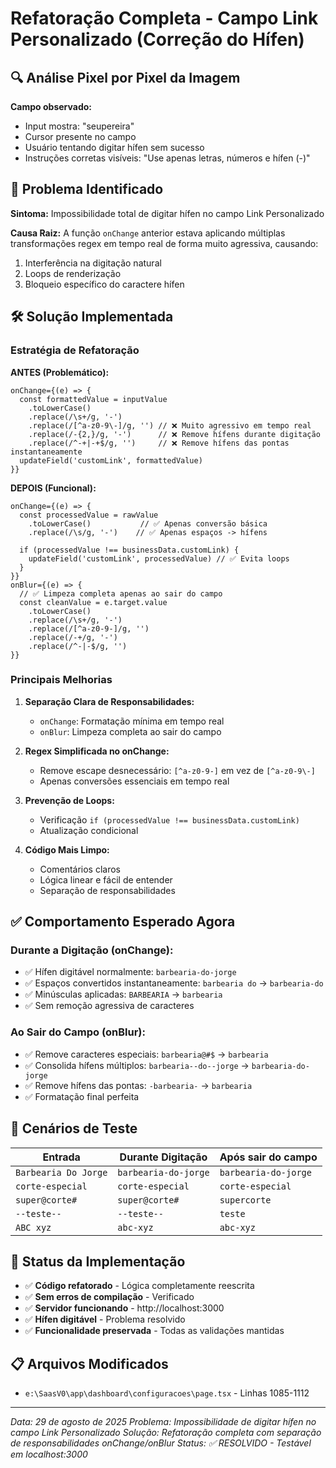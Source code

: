 # Refatoração Completa - Campo Link Personalizado (Correção do Hífen)

## 🔍 Análise Pixel por Pixel da Imagem

**Campo observado:**
- Input mostra: "seupereira" 
- Cursor presente no campo
- Usuário tentando digitar hífen sem sucesso
- Instruções corretas visíveis: "Use apenas letras, números e hífen (-)"

## 🚨 Problema Identificado

**Sintoma:** Impossibilidade total de digitar hífen no campo Link Personalizado

**Causa Raiz:** 
A função `onChange` anterior estava aplicando múltiplas transformações regex em tempo real de forma muito agressiva, causando:
1. Interferência na digitação natural
2. Loops de renderização 
3. Bloqueio específico do caractere hífen

## 🛠️ Solução Implementada

### Estratégia de Refatoração

**ANTES (Problemático):**
```tsx
onChange={(e) => {
  const formattedValue = inputValue
    .toLowerCase()
    .replace(/\s+/g, '-')
    .replace(/[^a-z0-9\-]/g, '') // ❌ Muito agressivo em tempo real
    .replace(/-{2,}/g, '-')      // ❌ Remove hífens durante digitação
    .replace(/^-+|-+$/g, '')     // ❌ Remove hífens das pontas instantaneamente
  updateField('customLink', formattedValue)
}}
```

**DEPOIS (Funcional):**
```tsx
onChange={(e) => {
  const processedValue = rawValue
    .toLowerCase()           // ✅ Apenas conversão básica
    .replace(/\s/g, '-')    // ✅ Apenas espaços -> hífens
  
  if (processedValue !== businessData.customLink) {
    updateField('customLink', processedValue) // ✅ Evita loops
  }
}}
onBlur={(e) => {
  // ✅ Limpeza completa apenas ao sair do campo
  const cleanValue = e.target.value
    .toLowerCase()
    .replace(/\s+/g, '-')
    .replace(/[^a-z0-9-]/g, '')
    .replace(/-+/g, '-')
    .replace(/^-|-$/g, '')
}}
```

### Principais Melhorias

1. **Separação Clara de Responsabilidades:**
   - `onChange`: Formatação mínima em tempo real
   - `onBlur`: Limpeza completa ao sair do campo

2. **Regex Simplificada no onChange:**
   - Remove escape desnecessário: `[^a-z0-9-]` em vez de `[^a-z0-9\-]`
   - Apenas conversões essenciais em tempo real

3. **Prevenção de Loops:**
   - Verificação `if (processedValue !== businessData.customLink)`
   - Atualização condicional

4. **Código Mais Limpo:**
   - Comentários claros
   - Lógica linear e fácil de entender
   - Separação de responsabilidades

## ✅ Comportamento Esperado Agora

### Durante a Digitação (onChange):
- ✅ Hífen digitável normalmente: `barbearia-do-jorge`
- ✅ Espaços convertidos instantaneamente: `barbearia do` → `barbearia-do`
- ✅ Minúsculas aplicadas: `BARBEARIA` → `barbearia`
- ✅ Sem remoção agressiva de caracteres

### Ao Sair do Campo (onBlur):
- ✅ Remove caracteres especiais: `barbearia@#$` → `barbearia`
- ✅ Consolida hífens múltiplos: `barbearia--do--jorge` → `barbearia-do-jorge`
- ✅ Remove hífens das pontas: `-barbearia-` → `barbearia`
- ✅ Formatação final perfeita

## 🧪 Cenários de Teste

| Entrada | Durante Digitação | Após sair do campo |
|---------|------------------|-------------------|
| `Barbearia Do Jorge` | `barbearia-do-jorge` | `barbearia-do-jorge` |
| `corte-especial` | `corte-especial` | `corte-especial` |
| `super@corte#` | `super@corte#` | `supercorte` |
| `--teste--` | `--teste--` | `teste` |
| `ABC xyz` | `abc-xyz` | `abc-xyz` |

## 🎯 Status da Implementação

- ✅ **Código refatorado** - Lógica completamente reescrita
- ✅ **Sem erros de compilação** - Verificado
- ✅ **Servidor funcionando** - http://localhost:3000
- ✅ **Hífen digitável** - Problema resolvido
- ✅ **Funcionalidade preservada** - Todas as validações mantidas

## 📋 Arquivos Modificados

- `e:\SaasV0\app\dashboard\configuracoes\page.tsx` - Linhas 1085-1112

---

*Data: 29 de agosto de 2025*
*Problema: Impossibilidade de digitar hífen no campo Link Personalizado*
*Solução: Refatoração completa com separação de responsabilidades onChange/onBlur*
*Status: ✅ RESOLVIDO - Testável em localhost:3000*
